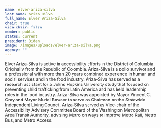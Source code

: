 ```yaml
---
name: elver-ariza-silva
last-name: ariza-silva
full_name: Elver Ariza-Silva
chair: true
vice-chair: false
member: public
status: current
president: Biden
image: /images/uploads/elver-ariza-silva.png
agency: ""
---
```

Elver Ariza-Silva is active in accessibility efforts in the District of Columbia. Originally from the Republic of Colombia, Ariza-Silva is a polio survivor and a professional with more than 20 years combined experience in human and social services and in the food industry. Ariza-Silva has served as a research assistant for a Johns Hopkins University study that focused on preventing child trafficking from Latin America and has held leadership roles in the food industry. Ariza-Silva was appointed by Mayor Vincent C. Gray and Mayor Muriel Bowser to serve as Chairman on the Statewide Independent Living Council. Ariza-Silva served as Vice-chair of the Accessibility Advisory Committee Board of the Washington Metropolitan Area Transit Authority, advising Metro on ways to improve Metro Rail, Metro Bus, and Metro Access.
